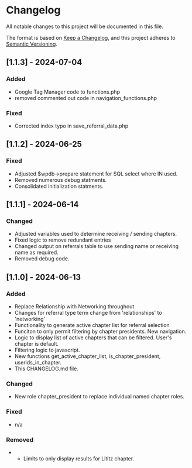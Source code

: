 # Changelog

All notable changes to this project will be documented in this file.

The format is based on [Keep a Changelog](https://keepachangelog.com/en/1.1.0/),
and this project adheres to [Semantic Versioning](https://semver.org/spec/v2.0.0.html).

## [1.1.3] - 2024-07-04

### Added

- Google Tag Manager code to functions.php
- removed commented out code in navigation_functions.php

### Fixed

- Corrected index typo in save_referral_data.php

## [1.1.2] - 2024-06-25

### Fixed

- Adjusted $wpdb->prepare statement for SQL select where IN used. 
- Removed numerous debug statments. 
- Consolidated initialization statments. 

## [1.1.1] - 2024-06-14

### Changed

- Adjusted variables used to determine receiving / sending chapters. 
- Fixed logic to remove redundant entries
- Changed output on referrals table to use sending name or receiving name as required. 
- Removed debug code. 

## [1.1.0] - 2024-06-13

### Added

 - Replace Relationship with Networking throughout
 - Changes for referral type term change from 'relationships' to 'networking'
 - Functionality to generate active chapter list for referral selection
 - Funciton to only permit filtering by chapter presidents. New navigation. 
 - Logic to display list of active chapters that can be filtered. User's chapter is default. 
 - Filtering logic to javascript. 
 - New functions get_active_chapter_list, is_chapter_president, userids_in_chapter.
 - This CHANGELOG.md file. 

### Changed

 - New role chapter_president to replace individual named chapter roles. 


### Fixed

- n/a

### Removed

- - Limits to only display results for Lititz chapter.